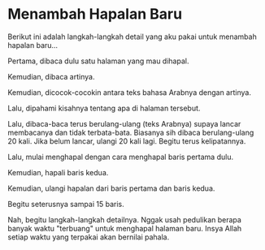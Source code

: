 # Menambah Hapalan Baru

Berikut ini adalah langkah-langkah detail yang aku pakai untuk menambah hapalan baru...

Pertama, dibaca dulu satu halaman yang mau dihapal.

Kemudian, dibaca artinya.

Kemudian, dicocok-cocokin antara teks bahasa Arabnya dengan artinya.

Lalu, dipahami kisahnya tentang apa di halaman tersebut.

Lalu, dibaca-baca terus berulang-ulang (teks Arabnya) supaya lancar membacanya dan tidak terbata-bata. Biasanya sih dibaca berulang-ulang 20 kali. Jika belum lancar, ulangi 20 kali lagi. Begitu terus kelipatannya.

Lalu, mulai menghapal dengan cara menghapal baris pertama dulu.

Kemudian, hapali baris kedua.

Kemudian, ulangi hapalan dari baris pertama dan baris kedua.

Begitu seterusnya sampai 15 baris.

Nah, begitu langkah-langkah detailnya. Nggak usah pedulikan berapa banyak waktu "terbuang" untuk menghapal halaman baru. Insya Allah setiap waktu yang terpakai akan bernilai pahala.

